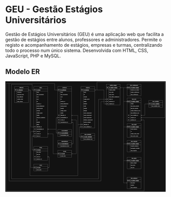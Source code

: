 # GEU - Gestão Estágios Universitários
Gestão de Estágios Universitários (GEU) é uma aplicação web que facilita a gestão de estágios entre alunos, professores e administradores. Permite o registo e acompanhamento de estágios, empresas e turmas, centralizando todo o processo num único sistema. Desenvolvida com HTML, CSS, JavaScript, PHP e MySQL.

## Modelo ER 
![ModeloER](./DiagramaGEU.drawio.png)

